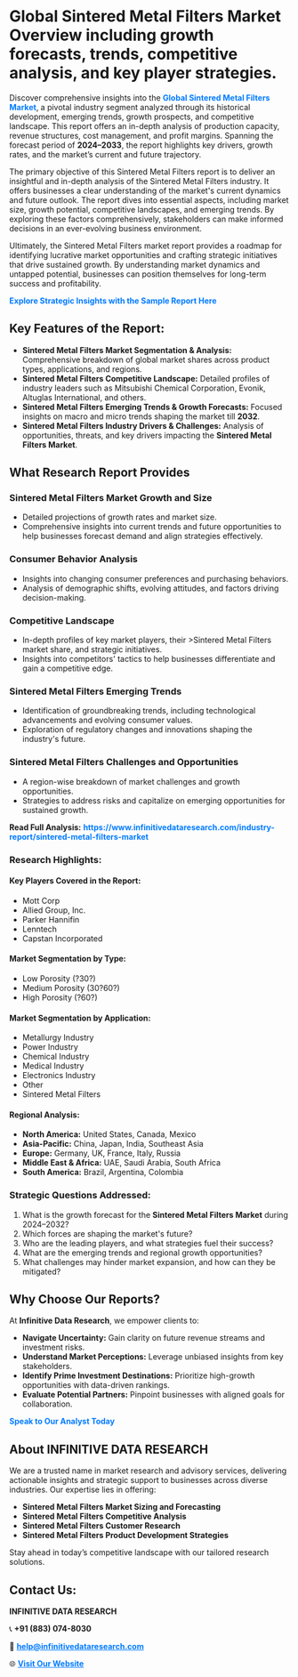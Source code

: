 <h1>Global Sintered Metal Filters Market Overview including growth forecasts, trends, competitive analysis, and key player strategies.</h1>
<p>
Discover comprehensive insights into the 
<a href="https://www.infinitivedataresearch.com/industry-report/sintered-metal-filters-market" rel="dofollow" style="color: #007BFF; text-decoration: none;"><strong>Global Sintered Metal Filters Market</strong></a>, a pivotal industry segment analyzed through its historical development, emerging trends, growth prospects, and competitive landscape. This report offers an in-depth analysis of production capacity, revenue structures, cost management, and profit margins. Spanning the forecast period of <strong>2024–2033</strong>, the report highlights key drivers, growth rates, and the market’s current and future trajectory.
</p>
<p>
The primary objective of this Sintered Metal Filters report is to deliver an insightful and in-depth analysis of the Sintered Metal Filters industry. It offers businesses a clear understanding of the market's current dynamics and future outlook. The report dives into essential aspects, including market size, growth potential, competitive landscapes, and emerging trends. By exploring these factors comprehensively, stakeholders can make informed decisions in an ever-evolving business environment.
</p>
<p>
Ultimately, the Sintered Metal Filters market report provides a roadmap for identifying lucrative market opportunities and crafting strategic initiatives that drive sustained growth. By understanding market dynamics and untapped potential, businesses can position themselves for long-term success and profitability.
</p>
<p>
<a href="https://www.infinitivedataresearch.com/request-sample/reportId=107568" style="color: #007BFF; text-decoration: none;"><strong>Explore Strategic Insights with the Sample Report Here</strong></a>
</p>

<h2>Key Features of the Report:</h2>
<ul>
<li><strong>Sintered Metal Filters Market Segmentation & Analysis:</strong> Comprehensive breakdown of global market shares across product types, applications, and regions.</li>
<li><strong>Sintered Metal Filters Competitive Landscape:</strong> Detailed profiles of industry leaders such as Mitsubishi Chemical Corporation, Evonik, Altuglas International, and others.</li>
<li><strong>Sintered Metal Filters Emerging Trends & Growth Forecasts:</strong> Focused insights on macro and micro trends shaping the market till <strong>2032</strong>.</li>
<li><strong>Sintered Metal Filters Industry Drivers & Challenges:</strong> Analysis of opportunities, threats, and key drivers impacting the <strong>Sintered Metal Filters Market</strong>.</li>
</ul>

<h2>What Research Report Provides</h2>
<h3>Sintered Metal Filters Market Growth and Size</h3>
<ul>
<li>Detailed projections of growth rates and market size.</li>
<li>Comprehensive insights into current trends and future opportunities to help businesses forecast demand and align strategies effectively.</li>
</ul>

<h3>Consumer Behavior Analysis</h3>
<ul>
<li>Insights into changing consumer preferences and purchasing behaviors.</li>
<li>Analysis of demographic shifts, evolving attitudes, and factors driving decision-making.</li>
</ul>

<h3>Competitive Landscape</h3>
<ul>
<li>In-depth profiles of key market players, their >Sintered Metal Filters market share, and strategic initiatives.</li>
<li>Insights into competitors' tactics to help businesses differentiate and gain a competitive edge.</li>
</ul>

<h3>Sintered Metal Filters Emerging Trends</h3>
<ul>
<li>Identification of groundbreaking trends, including technological advancements and evolving consumer values.</li>
<li>Exploration of regulatory changes and innovations shaping the industry's future.</li>
</ul>

<h3>Sintered Metal Filters Challenges and Opportunities</h3>
<ul>
<li>A region-wise breakdown of market challenges and growth opportunities.</li>
<li>Strategies to address risks and capitalize on emerging opportunities for sustained growth.</li>
</ul>
<p><strong>Read Full Analysis:</strong> <a href="https://www.infinitivedataresearch.com/industry-report/sintered-metal-filters-market" rel="dofollow" style="color: #007BFF; text-decoration: none;"><strong>https://www.infinitivedataresearch.com/industry-report/sintered-metal-filters-market</strong></a></p>
<h3>Research Highlights:</h3>
<h4>Key Players Covered in the Report:</h4>
<ul><li>Mott Corp</li><li>Allied Group, Inc.</li><li>Parker Hannifin</li><li>Lenntech</li><li>Capstan Incorporated</li></ul>
<h4>Market Segmentation by Type:</h4>
<ul><li>Low Porosity (?30?)</li><li>Medium Porosity (30?60?)</li><li>High Porosity (?60?)</li></ul>
<h4>Market Segmentation by Application:</h4>
<ul><li>Metallurgy Industry</li><li>Power Industry</li><li>Chemical Industry</li><li>Medical Industry</li><li>Electronics Industry</li><li>Other</li><li>Sintered Metal Filters</li></ul>

<h4>Regional Analysis:</h4>
<ul>
<li><strong>North America:</strong> United States, Canada, Mexico</li>
<li><strong>Asia-Pacific:</strong> China, Japan, India, Southeast Asia</li>
<li><strong>Europe:</strong> Germany, UK, France, Italy, Russia</li>
<li><strong>Middle East & Africa:</strong> UAE, Saudi Arabia, South Africa</li>
<li><strong>South America:</strong> Brazil, Argentina, Colombia</li>
</ul>

<h3>Strategic Questions Addressed:</h3>
<ol>
<li>What is the growth forecast for the <strong>Sintered Metal Filters Market</strong> during 2024–2032?</li>
<li>Which forces are shaping the market's future?</li>
<li>Who are the leading players, and what strategies fuel their success?</li>
<li>What are the emerging trends and regional growth opportunities?</li>
<li>What challenges may hinder market expansion, and how can they be mitigated?</li>
</ol>

<h2>Why Choose Our Reports?</h2>
<p>At <strong>Infinitive Data Research</strong>, we empower clients to:</p>
<ul>
<li><strong>Navigate Uncertainty:</strong> Gain clarity on future revenue streams and investment risks.</li>
<li><strong>Understand Market Perceptions:</strong> Leverage unbiased insights from key stakeholders.</li>
<li><strong>Identify Prime Investment Destinations:</strong> Prioritize high-growth opportunities with data-driven rankings.</li>
<li><strong>Evaluate Potential Partners:</strong> Pinpoint businesses with aligned goals for collaboration.</li>
</ul>
<p><a href="https://www.infinitivedataresearch.com/industry-report/sintered-metal-filters-market" rel="dofollow" style="color: #007BFF; text-decoration: none;"><strong>Speak to Our Analyst Today</strong></a></p>

<h2>About INFINITIVE DATA RESEARCH</h2>
<p>We are a trusted name in market research and advisory services, delivering actionable insights and strategic support to businesses across diverse industries. Our expertise lies in offering:</p>
<ul>
<li><strong>Sintered Metal Filters Market Sizing and Forecasting</strong></li>
<li><strong>Sintered Metal Filters Competitive Analysis</strong></li>
<li><strong>Sintered Metal Filters Customer Research</strong></li>
<li><strong>Sintered Metal Filters Product Development Strategies</strong></li>
</ul>
<p>Stay ahead in today’s competitive landscape with our tailored research solutions.</p>

<h2>Contact Us:</h2>
<p><strong>INFINITIVE DATA RESEARCH</strong></p>
<p>📞 <strong>+91 (883) 074-8030</strong></p>
<p>📧 <strong><a href="mailto:help@infinitivedataresearch.com" style="color: #007BFF;">help@infinitivedataresearch.com</a></strong></p>
<p>🌐 <strong><a href="https://www.infinitivedataresearch.com" rel="dofollow" style="color: #007BFF;">Visit Our Website</a></strong></p>